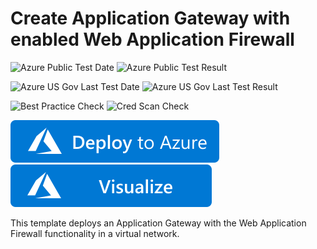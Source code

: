 # Create Application Gateway with enabled Web Application Firewall

![Azure Public Test Date](https://azurequickstartsservice.blob.core.windows.net/badges/101-application-gateway-waf/PublicLastTestDate.svg)
![Azure Public Test Result](https://azurequickstartsservice.blob.core.windows.net/badges/101-application-gateway-waf/PublicDeployment.svg)

![Azure US Gov Last Test Date](https://azurequickstartsservice.blob.core.windows.net/badges/101-application-gateway-waf/FairfaxLastTestDate.svg)
![Azure US Gov Last Test Result](https://azurequickstartsservice.blob.core.windows.net/badges/101-application-gateway-waf/FairfaxDeployment.svg)

![Best Practice Check](https://azurequickstartsservice.blob.core.windows.net/badges/101-application-gateway-waf/BestPracticeResult.svg)
![Cred Scan Check](https://azurequickstartsservice.blob.core.windows.net/badges/101-application-gateway-waf/CredScanResult.svg)

[![Deploy To Azure](https://raw.githubusercontent.com/Azure/azure-quickstart-templates/master/1-CONTRIBUTION-GUIDE/images/deploytoazure.svg?sanitize=true)]("https://portal.azure.com/#create/Microsoft.Template/uri/https%3A%2F%2Fraw.githubusercontent.com%2FAzure%2Fazure-quickstart-templates%2Fmaster%2F101-application-gateway-waf%2Fazuredeploy.json")  [![Visualize](https://raw.githubusercontent.com/Azure/azure-quickstart-templates/master/1-CONTRIBUTION-GUIDE/images/visualizebutton.svg?sanitize=true)]("http://armviz.io/#/?load=https%3A%2F%2Fraw.githubusercontent.com%2FAzure%2Fazure-quickstart-templates%2Fmaster%2F101-application-gateway-waf%2Fazuredeploy.json")
    


    


This template deploys an Application Gateway with the Web Application Firewall functionality in a virtual network.

